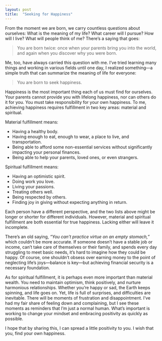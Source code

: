 ```yaml
---
layout: post
title:  "Seeking for Happiness"
---
```

From the moment we are born, we carry countless questions about ourselves: What is the meaning of my life? What career will I pursue? How will I live? What will people think of me? There’s a saying that goes:

> You are born twice: once when your parents bring you into the world, and again when you discover why you were born.

Me, too, have always carried this question with me. I’ve tried learning many things and working in various fields until one day, I realized something—a simple truth that can summarize the meaning of life for everyone:

> You are born to seek happiness.

Happiness is the most important thing each of us must find for ourselves. Your parents cannot provide you with lifelong happiness, nor can others do it for you. You must take responsibility for your own happiness. To me, achieving happiness requires fulfillment in two key areas: material and spiritual.

Material fulfillment means:

- Having a healthy body.
- Having enough to eat, enough to wear, a place to live, and transportation.
- Being able to afford some non-essential services without significantly impacting your personal finances.
- Being able to help your parents, loved ones, or even strangers.

Spiritual fulfillment means:

- Having an optimistic spirit.
- Doing work you love.
- Living your passions.
- Treating others well.
- Being respected by others.
- Finding joy in giving without expecting anything in return.

Each person have a different perspective, and the two lists above might be longer or shorter for different individuals. However, material and spiritual fulfillment are both essential for true happiness. Lacking either will leave it incomplete.

There’s an old saying, *“You can’t practice virtue on an empty stomach,”* which couldn’t be more accurate. If someone doesn’t have a stable job or income, can’t take care of themselves or their family, and spends every day struggling to meet basic needs, it’s hard to imagine how they could be happy. Of course, one shouldn’t obsess over earning money to the point of neglecting life’s joys—balance is key—but achieving financial security is a necessary foundation.

As for spiritual fulfillment, it is perhaps even more important than material wealth. You need to maintain optimism, think positively, and nurture harmonious relationships. Whether you’re happy or sad, the Earth keeps spinning, and life goes on. Yet, life is full of surprises, and difficulties are inevitable. There will be moments of frustration and disappointment. I’ve had my fair share of feeling down and complaining, but I see these moments as reminders that I’m just a normal human. What’s important is working to change your mindset and embracing positivity as quickly as possible.

I hope that by sharing this, I can spread a little positivity to you. I wish that you, find your own happiness.
